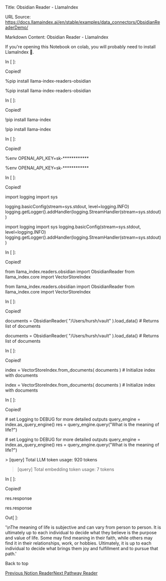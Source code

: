Title: Obsidian Reader - LlamaIndex

URL Source: https://docs.llamaindex.ai/en/stable/examples/data_connectors/ObsidianReaderDemo/

Markdown Content:
Obsidian Reader - LlamaIndex


If you're opening this Notebook on colab, you will probably need to install LlamaIndex 🦙.

In \[ \]:

Copied!

%pip install llama\-index\-readers\-obsidian

%pip install llama-index-readers-obsidian

In \[ \]:

Copied!

!pip install llama\-index

!pip install llama-index

In \[ \]:

Copied!

%env OPENAI\_API\_KEY\=sk\-\*\*\*\*\*\*\*\*\*\*\*\*

%env OPENAI\_API\_KEY=sk-\*\*\*\*\*\*\*\*\*\*\*\*

In \[ \]:

Copied!

import logging
import sys

logging.basicConfig(stream\=sys.stdout, level\=logging.INFO)
logging.getLogger().addHandler(logging.StreamHandler(stream\=sys.stdout))

import logging import sys logging.basicConfig(stream=sys.stdout, level=logging.INFO) logging.getLogger().addHandler(logging.StreamHandler(stream=sys.stdout))

In \[ \]:

Copied!

from llama\_index.readers.obsidian import ObsidianReader
from llama\_index.core import VectorStoreIndex

from llama\_index.readers.obsidian import ObsidianReader from llama\_index.core import VectorStoreIndex

In \[ \]:

Copied!

documents \= ObsidianReader(
    "/Users/hursh/vault"
).load\_data()  \# Returns list of documents

documents = ObsidianReader( "/Users/hursh/vault" ).load\_data() # Returns list of documents

In \[ \]:

Copied!

index \= VectorStoreIndex.from\_documents(
    documents
)  \# Initialize index with documents

index = VectorStoreIndex.from\_documents( documents ) # Initialize index with documents

In \[ \]:

Copied!

\# set Logging to DEBUG for more detailed outputs
query\_engine \= index.as\_query\_engine()
res \= query\_engine.query("What is the meaning of life?")

\# set Logging to DEBUG for more detailed outputs query\_engine = index.as\_query\_engine() res = query\_engine.query("What is the meaning of life?")

\> \[query\] Total LLM token usage: 920 tokens
> \[query\] Total embedding token usage: 7 tokens

In \[ \]:

Copied!

res.response

res.response

Out\[ \]:

'\\nThe meaning of life is subjective and can vary from person to person. It is ultimately up to each individual to decide what they believe is the purpose and value of life. Some may find meaning in their faith, while others may find it in their relationships, work, or hobbies. Ultimately, it is up to each individual to decide what brings them joy and fulfillment and to pursue that path.'

Back to top

[Previous Notion Reader](https://docs.llamaindex.ai/en/stable/examples/data_connectors/NotionDemo/)[Next Pathway Reader](https://docs.llamaindex.ai/en/stable/examples/data_connectors/PathwayReaderDemo/)
